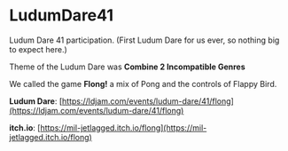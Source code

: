 # LudumDare41
Ludum Dare 41 participation. (First Ludum Dare for us ever, so nothing big to expect here.)

Theme of the Ludum Dare was **Combine 2 Incompatible Genres**

We called the game **Flong!** a mix of Pong and the controls of Flappy Bird.

**Ludum Dare**: [https://ldjam.com/events/ludum-dare/41/flong](https://ldjam.com/events/ludum-dare/41/flong)

**itch.io**: [https://mil-jetlagged.itch.io/flong](https://mil-jetlagged.itch.io/flong)
